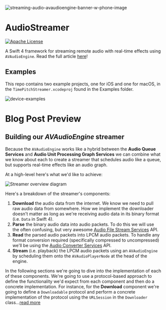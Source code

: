 ![streaming-audio-avaudioengine-banner-w-phone-image](https://cdn.fastlearner.media/streaming-audio-avaudioengine-banner-w-phone@2x.jpg)

# AudioStreamer

[![Apache License](https://img.shields.io/badge/license-Apache%202-lightgrey.svg?style=flat)](https://github.com/syedhali/AudioStreamer/blob/master/LICENSE)

A Swift 4 framework for streaming remote audio with real-time effects using `AVAudioEngine`. Read the full article [here](https://fastlearner.io/blog/streaming-audio-with-effects-using-avaudioengine)!

## Examples

This repo contains two example projects, one for iOS and one for macOS, in the `TimePitchStreamer.xcodeproj` found in the Examples folder. 

![device-examples](https://res.cloudinary.com/drvibcm45/image/upload/v1548541073/preview_aizb6d.png)

# Blog Post Preview

## <a name="buildingavaudioenginestreamer"></a>Building our *AVAudioEngine* streamer

Because the `AVAudioEngine` works like a hybrid between the **Audio Queue Services** and **Audio Unit Processing Graph Services** we can combine what we know about each to create a streamer that schedules audio like a queue, but supports real-time effects like an audio graph. 

At a high-level here's what we'd like to achieve:

![Streamer overview diagram](https://cdn.fastlearner.media/streamer-overview-diagram.svg)

Here's a breakdown of the streamer's components:

1. **Download** the audio data from the internet. We know we need to pull raw audio data from somewhere. How we implement the downloader doesn't matter as long as we're receiving audio data in its binary format (i.e. `Data` in Swift 4). 
2. **Parse** the binary audio data into audio packets. To do this we will use the often confusing, but very awesome [Audio File Stream Services](https://developer.apple.com/documentation/audiotoolbox/audio_file_stream_services) API.
3. **Read** the parsed audio packets into LPCM audio packets. To handle any format conversion required (specifically compressed to uncompressed) we'll be using the [Audio Converter Services](https://developer.apple.com/documentation/audiotoolbox/audio_converter_services) API.
4. **Stream** (i.e. playback) the LPCM audio packets using an `AVAudioEngine` by scheduling them onto the `AVAudioPlayerNode` at the head of the engine.

In the following sections we're going to dive into the implementation of each of these components. We're going to use a protocol-based approach to define the functionality we'd expect from each component and then do a concrete implementation. For instance, for the **Download** component we're going to define a `Downloadable` protocol and perform a concrete implementation of the protocol using the `URLSession` in the `Downloader` class...[read more](https://fastlearner.io/blog/streaming-audio-with-effects-using-avaudioengine)
